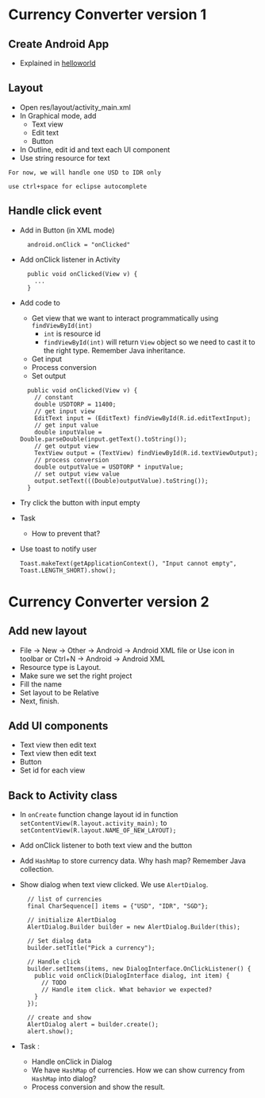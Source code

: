 
# Currency Converter version 1

## Create Android App

* Explained in [helloworld](helloworld.md)

## Layout

* Open res/layout/activity_main.xml
* In Graphical mode, add
  * Text view
  * Edit text
  * Button
* In Outline, edit id and text each UI component
* Use string resource for text

```
For now, we will handle one USD to IDR only
```
```
use ctrl+space for eclipse autocomplete
```

## Handle click event

* Add in Button (in XML mode)
  
  ```
    android.onClick = "onClicked"
  ```

* Add onClick listener in Activity

  ```
    public void onClicked(View v) {
      ...
    }
  ```

* Add code to
  * Get view that we want to interact programmatically using `findViewById(int)`
      * `int` is resource id
      * `findViewById(int)` will return `View` object so we need to cast it to the right type. Remember Java inheritance.
  * Get input
  * Process conversion
  * Set output

  ```
    public void onClicked(View v) {
      // constant
      double USDTORP = 11400;
      // get input view
      EditText input = (EditText) findViewById(R.id.editTextInput);
      // get input value
      double inputValue = Double.parseDouble(input.getText().toString());
      // get output view
      TextView output = (TextView) findViewById(R.id.textViewOutput);
      // process conversion
      double outputValue = USDTORP * inputValue;
      // set output view value
      output.setText(((Double)outputValue).toString());
    }
  ``` 

* Try click the button with input empty
* Task
  * How to prevent that?

* Use toast to notify user
  ```
  Toast.makeText(getApplicationContext(), "Input cannot empty", Toast.LENGTH_SHORT).show();
  ```

# Currency Converter version 2

## Add new layout

* File -> New -> Other -> Android -> Android XML file or Use icon in toolbar or Ctrl+N -> Android -> Android XML 
* Resource type is Layout. 
* Make sure we set the right project
* Fill the name
* Set layout to be Relative
* Next, finish.

## Add UI components

* Text view then edit text
* Text view then edit text
* Button
* Set id for each view

## Back to Activity class

* In `onCreate` function change layout id in function `setContentView(R.layout.activity_main);` to `setContentView(R.layout.NAME_OF_NEW_LAYOUT);`
* Add onClick listener to both text view and the button
* Add `HashMap` to store currency data. Why hash map? Remember Java collection.
* Show dialog when text view clicked. We use `AlertDialog`. 

  ```
    // list of currencies
    final CharSequence[] items = {"USD", "IDR", "SGD"};

    // initialize AlertDialog
    AlertDialog.Builder builder = new AlertDialog.Builder(this);

    // Set dialog data
    builder.setTitle("Pick a currency");

    // Handle click
    builder.setItems(items, new DialogInterface.OnClickListener() {
      public void onClick(DialogInterface dialog, int item) {
        // TODO
        // Handle item click. What behavior we expected?
      }
    });

    // create and show
    AlertDialog alert = builder.create();
    alert.show();
  ```

* Task :
  * Handle onClick in Dialog
  * We have `HashMap` of currencies. How we can show currency from `HashMap` into dialog?
  * Process conversion and show the result.
